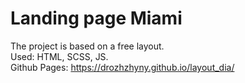 # Landing page Miami

The project is based on a free layout.\
Used: HTML, SCSS, JS.\
Github Pages: https://drozhzhyny.github.io/layout_dia/
